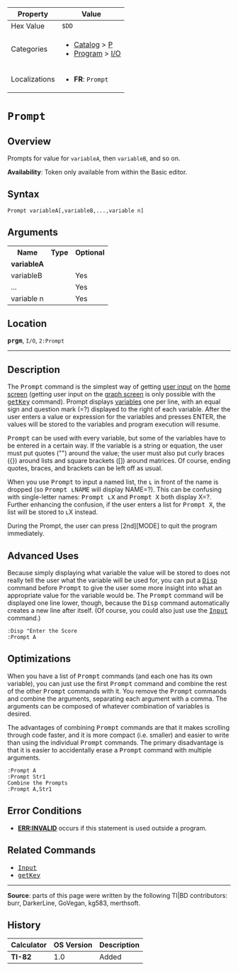 | Property      | Value |
|---------------|-------|
| Hex Value     | `$DD`|
| Categories    | <ul><li>[Catalog](<../categories/Catalog.md>) > [P](<../categories/Catalog.md#P>)</li><li>[Program](<../categories/Program.md>) > [I/O](<../categories/Program.md#I/O>)</li></ul> |
| Localizations | <ul><li><b>FR</b>: `Prompt `</li></ul> |

# `Prompt `

## Overview
Prompts for value for `variableA`, then `variableB`, and so on.


<b>Availability</b>: Token only available from within the Basic editor.

## Syntax
`Prompt variableA[,variableB,...,variable n]`

## Arguments
<table>
<tr><th>Name</th><th>Type</th><th>Optional</th></tr>

<tr><td><b>variableA</b></td><td></td><td></td></tr>

<tr><td>variableB</td><td></td><td>Yes</td></tr>

<tr><td>...</td><td></td><td>Yes</td></tr>

<tr><td>variable n</td><td></td><td>Yes</td></tr>

</table>

## Location
<tt><kbd><b>prgm</b></kbd></tt>, `I/O`, `2:Prompt`
<hr>

## Description

The <tt>Prompt</tt> command is the simplest way of getting [user input](userinput) on the [home screen](homescreen) (getting user input on the [graph screen](graphscreen) is only possible with the <tt><a href="getKey.md">getKey</a></tt> command). Prompt displays [variables](variables.md) one per line, with an equal sign and question mark (=?) displayed to the right of each variable. After the user enters a value or expression for the variables and presses ENTER, the values will be stored to the variables and program execution will resume.

<tt>Prompt</tt> can be used with every variable, but some of the variables have to be entered in a certain way. If the variable is a string or equation, the user must put quotes ("") around the value; the user must also put curly braces ({}) around lists and square brackets ([]) around matrices. Of course, ending quotes, braces, and brackets can be left off as usual.

When you use <tt>Prompt</tt> to input a named list, the <tt>ʟ</tt> in front of the name is dropped (so <tt>Prompt ʟNAME</tt> will display NAME=?). This can be confusing with single-letter names: <tt>Prompt ʟX</tt> and <tt>Prompt X</tt> both display X=?. Further enhancing the confusion, if the user enters a list for <tt>Prompt X</tt>, the list will be stored to ʟX instead.

During the Prompt, the user can press [2nd][MODE] to quit the program immediately.

## Advanced Uses

Because simply displaying what variable the value will be stored to does not really tell the user what the variable will be used for, you can put a <tt><a href="Disp.md">Disp</a></tt> command before <tt>Prompt</tt> to give the user some more insight into what an appropriate value for the variable would be. The <tt>Prompt</tt> command will be displayed one line lower, though, because the <tt>Disp</tt> command automatically creates a new line after itself. (Of course, you could also just use the <tt><a href="Input.md">Input</a></tt> command.)

```ti-basic
:Disp "Enter the Score
:Prompt A
```

## Optimizations

When you have a list of <tt>Prompt</tt> commands (and each one has its own variable), you can just use the first <tt>Prompt</tt> command and combine the rest of the other <tt>Prompt</tt> commands with it. You remove the <tt>Prompt</tt> commands and combine the arguments, separating each argument with a comma. The arguments can be composed of whatever combination of variables is desired.

The advantages of combining <tt>Prompt</tt> commands are that it makes scrolling through code faster, and it is more compact (i.e. smaller) and easier to write than using the individual <tt>Prompt</tt> commands. The primary disadvantage is that it is easier to accidentally erase a <tt>Prompt</tt> command with multiple arguments.

```ti-basic
:Prompt A
:Prompt Str1
Combine the Prompts
:Prompt A,Str1
```

## Error Conditions

*   **[ERR:INVALID](errors#invalid)** occurs if this statement is used outside a program.

## Related Commands

*   <tt><a href="Input.md">Input</a></tt>
*   <tt><a href="getKey.md">getKey</a></tt>

* * *

**Source**: parts of this page were written by the following TI|BD contributors: burr, DarkerLine, GoVegan, kg583, merthsoft.

## History
| Calculator | OS Version | Description |
|------------|------------|-------------|
| <b>TI-82</b> | 1.0 | Added |


